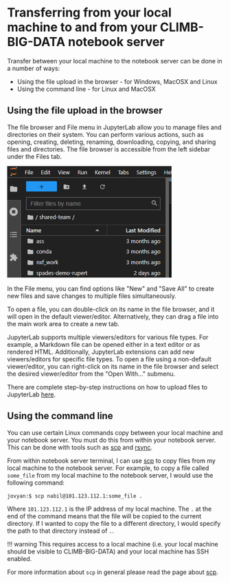 # Transferring from your local machine to and from your CLIMB-BIG-DATA notebook server

Transfer between your local machine to the notebook server can be done in a number of ways:

* Using the file upload in the browser - for Windows, MacOSX and Linux
* Using the command line - for Linux and MacOSX 

## Using the file upload in the browser

The file browser and File menu in JupyterLab allow you to manage files and directories on their system. You can perform various actions, such as opening, creating, deleting, renaming, downloading, copying, and sharing files and directories. The file browser is accessible from the left sidebar under the Files tab.

![file upload](img/upload-jh.png)

In the File menu, you can find options like "New" and "Save All" to create new files and save changes to multiple files simultaneously.

To open a file, you can double-click on its name in the file browser, and it will open in the default viewer/editor. Alternatively, they can drag a file into the main work area to create a new tab.

JupyterLab supports multiple viewers/editors for various file types. For example, a Markdown file can be opened either in a text editor or as rendered HTML. Additionally, JupyterLab extensions can add new viewers/editors for specific file types. To open a file using a non-default viewer/editor, you can right-click on its name in the file browser and select the desired viewer/editor from the "Open With…" submenu.

There are complete step-by-step instructions on how to upload files to JupyterLab [here](https://jupyterlab.readthedocs.io/en/stable/user/files.html).

## Using the command line

You can use certain Linux commands copy between your local machine and your notebook server. You must do this from within your notebook server. This can be done with tools such as [scp](../reference/scp.md) and [rsync](../reference/rsync.md). 

From within notebook server terminal, I can use [scp](../reference/scp.md) to copy files from my local machine to the notebook server. For example, to copy a file called `some_file` from my local machine to the notebook server, I would use the following command:

```
jovyan:$ scp nabil@101.123.112.1:some_file .
```

Where `101.123.112.1` is the IP address of my local machine. The `.` at the end of the command means that the file will be copied to the current directory. If I wanted to copy the file to a different directory, I would specify the path to that directory instead of `.`. 

<!-- prettier-ignore -->
!!! warning
    This requires access to a local machine (i.e. your local machine should be visible to CLIMB-BIG-DATA) and your local machine has SSH enabled. 

For more information about `scp` in general please read the page about [scp](../reference/scp.md).


